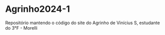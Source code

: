 # Agrinho2024-1
Repositório mantendo o código do site do Agrinho de Vinícius S, estudante do 3°F - Morelli 
